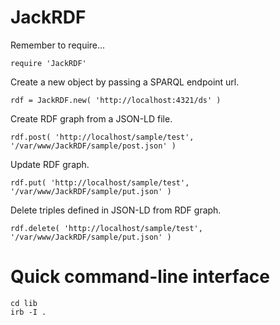 # JackRDF

Remember to require...

	require 'JackRDF'

Create a new object by passing a SPARQL endpoint url.

	rdf = JackRDF.new( 'http://localhost:4321/ds' )

Create RDF graph from a JSON-LD file.

	rdf.post( 'http://localhost/sample/test', '/var/www/JackRDF/sample/post.json' )

Update RDF graph.

	rdf.put( 'http://localhost/sample/test', '/var/www/JackRDF/sample/put.json' )

Delete triples defined in JSON-LD from RDF graph.

	rdf.delete( 'http://localhost/sample/test', '/var/www/JackRDF/sample/put.json' )

# Quick command-line interface

	cd lib
	irb -I .
